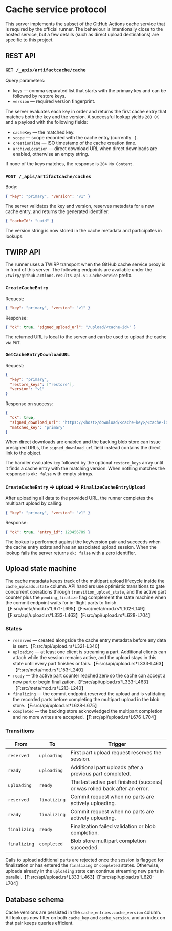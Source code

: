 # Cache service protocol

This server implements the subset of the GitHub Actions cache service that is
required by the official runner. The behaviour is intentionally close to the
hosted service, but a few details (such as direct upload destinations) are
specific to this project.

## REST API

### `GET /_apis/artifactcache/cache`

Query parameters:

- `keys` &mdash; comma separated list that starts with the primary key and can be
  followed by restore keys.
- `version` &mdash; required version fingerprint.

The server evaluates each key in order and returns the first cache entry that
matches both the key and the version. A successful lookup yields `200 OK` and a
payload with the following fields:

- `cacheKey` &mdash; the matched key.
- `scope` &mdash; scope recorded with the cache entry (currently `_`).
- `creationTime` &mdash; ISO timestamp of the cache creation time.
- `archiveLocation` &mdash; direct download URL when direct downloads are enabled,
  otherwise an empty string.

If none of the keys matches, the response is `204 No Content`.

### `POST /_apis/artifactcache/caches`

Body:

```json
{ "key": "primary", "version": "v1" }
```

The server validates the key and version, reserves metadata for a new cache
entry, and returns the generated identifier:

```json
{ "cacheId": "uuid" }
```

The version string is now stored in the cache metadata and participates in
lookups.

## TWIRP API

The runner uses a TWIRP transport when the GitHub cache service proxy is in
front of this server. The following endpoints are available under the
`/twirp/github.actions.results.api.v1.CacheService` prefix.

### `CreateCacheEntry`

Request:

```json
{ "key": "primary", "version": "v1" }
```

Response:

```json
{ "ok": true, "signed_upload_url": "/upload/<cache-id>" }
```

The returned URL is local to the server and can be used to upload the cache via
`PUT`.

### `GetCacheEntryDownloadURL`

Request:

```json
{
  "key": "primary",
  "restore_keys": ["restore"],
  "version": "v1"
}
```

Response on success:

```json
{
  "ok": true,
  "signed_download_url": "https://<host>/download/<cache-key>/<cache-id>.tgz",
  "matched_key": "primary"
}
```

When direct downloads are enabled and the backing blob store can issue
presigned URLs, the `signed_download_url` field instead contains the direct
link to the object.

The handler evaluates `key` followed by the optional `restore_keys` array until
it finds a cache entry with the matching version. When nothing matches the
response is `ok: false` with empty strings.

### `CreateCacheEntry` -> upload -> `FinalizeCacheEntryUpload`

After uploading all data to the provided URL, the runner completes the multipart
upload by calling:

```json
{ "key": "primary", "version": "v1" }
```

Response:

```json
{ "ok": true, "entry_id": 123456789 }
```

The lookup is performed against the key/version pair and succeeds when the cache
entry exists and has an associated upload session. When the lookup fails the
server returns `ok: false` with a zero identifier.

## Upload state machine

The cache metadata keeps track of the multipart upload lifecycle inside the
`cache_uploads.state` column. API handlers use optimistic transitions to gate
concurrent operations through `transition_upload_state`, and the active part
counter plus the `pending_finalize` flag complement the state machine when the
commit endpoint waits for in-flight parts to finish.【F:src/meta/mod.rs†L671-L695】【F:src/meta/mod.rs†L102-L149】【F:src/api/upload.rs†L333-L463】【F:src/api/upload.rs†L628-L704】

### States

- `reserved` &mdash; created alongside the cache entry metadata before any data is
  sent.【F:src/api/upload.rs†L321-L340】
- `uploading` &mdash; at least one client is streaming a part. Additional clients can
  attach while the session remains active, and the upload stays in this state
  until every part finishes or fails.【F:src/api/upload.rs†L333-L463】【F:src/meta/mod.rs†L153-L240】
- `ready` &mdash; the active part counter reached zero so the cache can accept a new
  part or begin finalization.【F:src/api/upload.rs†L333-L463】【F:src/meta/mod.rs†L213-L240】
- `finalizing` &mdash; the commit endpoint reserved the upload and is validating the
  recorded parts before completing the multipart upload in the blob store.【F:src/api/upload.rs†L628-L675】
- `completed` &mdash; the backing store acknowledged the multipart completion and no
  more writes are accepted.【F:src/api/upload.rs†L676-L704】

### Transitions

| From         | To          | Trigger |
|--------------|-------------|---------|
| `reserved`   | `uploading` | First part upload request reserves the session. |
| `ready`      | `uploading` | Additional part uploads after a previous part completed. |
| `uploading`  | `ready`     | The last active part finished (success) or was rolled back after an error. |
| `reserved`   | `finalizing`| Commit request when no parts are actively uploading. |
| `ready`      | `finalizing`| Commit request when no parts are actively uploading. |
| `finalizing` | `ready`     | Finalization failed validation or blob completion. |
| `finalizing` | `completed` | Blob store multipart completion succeeded. |

Calls to upload additional parts are rejected once the session is flagged for
finalization or has entered the `finalizing` or `completed` states. Otherwise,
uploads already in the `uploading` state can continue streaming new parts in
parallel.【F:src/api/upload.rs†L333-L463】【F:src/api/upload.rs†L620-L704】

## Database schema

Cache versions are persisted in the `cache_entries.cache_version` column. All
lookups now filter on both `cache_key` and `cache_version`, and an index on that
pair keeps queries efficient.

